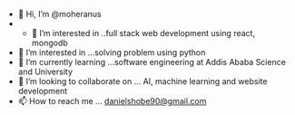 - 👋 Hi, I’m @moheranus
- - 👀 I’m interested in ..full stack web development using react, mongodb
- 👀 I’m interested in ...solving problem using python
- 🌱 I’m currently learning ...software engineering at Addis Ababa Science and University
- 💞️ I’m looking to collaborate on ... AI, machine learning and website development
- 📫 How to reach me ... danielshobe90@gmail.com




<!---
moheranus/moheranus is a ✨ special ✨ repository because its `README.md` (this file) appears on your GitHub profile.
You can click the Preview link to take a look at your changes.
--->
